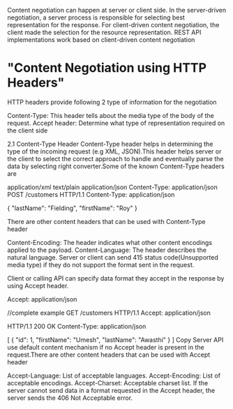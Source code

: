 Content negotiation can happen at server or client side.
  In the server-driven negotiation, a server process is responsible for selecting best representation for the response.
  For client-driven content negotiation, the client made the selection for the resource representation.
  REST API implementations work based on client-driven content negotiation
  
"Content Negotiation using HTTP Headers"
========================================

HTTP headers provide following 2 type of information for the negotiation

Content-Type: This header tells about the media type of the body of the request.
Accept header: Determine what type of representation required on the client side

2.1 Content-Type Header
Content-Type header helps in determining the type of the incoming request (e.g XML, JSON).This header helps server or the client to select the correct approach to handle and eventually parse the data by selecting right converter.Some of the known Content-Type headers are

application/xml
text/plain
application/json
Content-Type: application/json
POST /customers HTTP/1.1
Content-Type: application/json

{
  "lastName": "Fielding",
  "firstName": "Roy"
}

There are other content headers that can be used with Content-Type header

Content-Encoding: The header indicates what other content encodings applied to the payload.
Content-Language:  The header describes the natural language.
Server or client can send 415 status code(Unsupported media type) if they do not support the format sent in the request.

Client or calling API can specify data format they accept in the response by using Accept header.

Accept: application/json

//complete example
GET /customers HTTP/1.1
Accept: application/json

HTTP/1.1 200 OK
Content-Type: application/json

[
  {
    "id": 1,
    "firstName": "Umesh",
    "lastName": "Awasthi"
  }
]
Copy
Server API use default content mechanism if no Accept header is present in the request.There are other content headers that can be used with Accept header

Accept-Language: List of acceptable languages.
Accept-Encoding: List of acceptable encodings.
Accept-Charset: Acceptable charset list.
If the server cannot send data in a format requested in the Accept header, the server sends the 406 Not Acceptable error.

 


 
